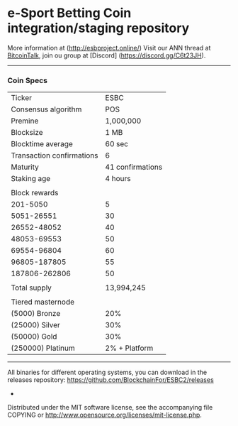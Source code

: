 e-Sport Betting Coin integration/staging repository
======================================
More information at (http://esbproject.online/)
Visit our ANN thread at [BitcoinTalk](https://bitcointalk.org/index.php?topic=4889530.0), join ou group at [Discord] (https://discord.gg/C6t23JH).

***

### Coin Specs

<table>
<tr><td>Ticker</td><td>ESBC</td></tr>
<tr><td>Consensus algorithm</td><td>POS</td></tr>
<tr><td>Premine</td><td>1,000,000</td></tr>
<tr><td>Blocksize</td><td>1 MB</td></tr>
<tr><td>Blocktime average</td><td>60 sec</td></tr>
<tr><td>Transaction confirmations</td><td>6</td></tr>
<tr><td>Maturity</td><td>41 confirmations</td></tr>
<tr><td>Staking age</td><td>4 hours</td></tr>
<tr><td></td><td></td></tr>
<tr><td>Block rewards</td><td></td></tr>
<tr><td>201-5050</td><td>5</td></tr>
<tr><td>5051-26551</td><td>30</td></tr>
<tr><td>26552-48052</td><td>40</td></tr>
<tr><td>48053-69553</td><td>50</td></tr>
<tr><td>69554-96804</td><td>60</td></tr>
<tr><td>96805-187805</td><td>55</td></tr>
<tr><td>187806-262806</td><td>50</td></tr>
<tr><td></td><td></td></tr>
<tr><td>Total supply</td><td>13,994,245</td></tr>
<tr><td></td><td></td></tr>
<tr><td>Tiered masternode</td><td></td></tr>
<tr><td>(5000) Bronze</td><td>20%</td></tr>
<tr><td>(25000) Silver</td><td>30%</td></tr>
<tr><td>(50000) Gold</td><td>30%</td></tr>
<tr><td>(250000) Platinum</td><td>2% + Platform</td></tr>
</table>

***

All binaries for different operating systems, you can download in the releases repository:
https://github.com/BlockchainFor/ESBC2/releases

-
Distributed under the MIT software license, see the accompanying file COPYING or http://www.opensource.org/licenses/mit-license.php.
